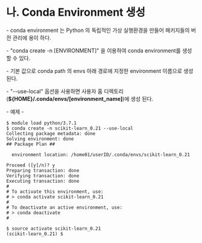 # 나. Conda Environment 생성



\- conda environment 는 Python 의 독립적인 가상 실행환경을 만들어 패키지들의 버전 관리에 용이 하다.

\- "conda create -n \[ENVIRONMENT]" 을 이용하여 conda environment를 생성 할 수 있다.

\- 기본 값으로 conda path 의 envs 아래 경로에 지정한 environment 이름으로 생성된다.

\- "--use-local" 옵션을 사용하면 사용자 홈 디렉토리(**${HOME}/.conda/envs/\[environment\_name]**)에 생성 된다.

&#x20;

&#x20;\- 예제 -

```
$ module load python/3.7.1
$ conda create -n scikit-learn_0.21 --use-local
Collecting package metadata: done
Solving environment: done
## Package Plan ##

  environment location: /home01/userID/.conda/envs/scikit-learn_0.21

Proceed ([y]/n)? y
Preparing transaction: done
Verifying transaction: done
Executing transaction: done
#
# To activate this environment, use:
# > conda activate scikit-learn_0.21
#
# To deactivate an active environment, use:
# > conda deactivate
#

$ source activate scikit-learn_0.21
(scikit-learn_0.21) $  
```
